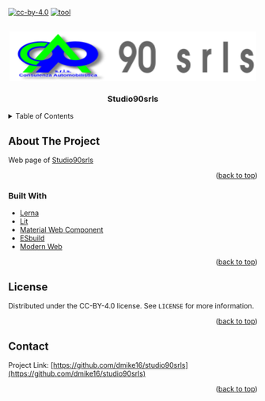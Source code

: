 <div id="top"></div>

[![cc-by-4.0][license-shield]][license-url]
[![tool][lerna]][lerna-url]

<!-- PROJECT LOGO -->
<br />
<div align="center">
  <a href="https://github.com/github_username/repo_name">
    <img src="packages/app/docs/images/logo.svg" alt="Logo" width="500" height="100">
  </a>

<h3 align="center">Studio90srls</h3>
</div>

<!-- TABLE OF CONTENTS -->
<details>
  <summary>Table of Contents</summary>
  <ol>
    <li>
      <a href="#about-the-project">About The Project</a>
      <ul>
        <li><a href="#built-with">Built With</a></li>
      </ul>
    </li>
    <li><a href="#license">License</a></li>
    <li><a href="#contact">Contact</a></li>
  </ol>
</details>

<!-- ABOUT THE PROJECT -->

## About The Project

Web page of [Studio90srls](https://studio90srls.it)

<p align="right">(<a href="#top">back to top</a>)</p>

### Built With

- [Lerna](https://github.com/lerna/lerna)
- [Lit](https://lit.dev/)
- [Material Web Component](https://github.com/material-components/material-components-web)
- [ESbuild](https://esbuild.github.io/)
- [Modern Web](https://modern-web.dev/)

<p align="right">(<a href="#top">back to top</a>)</p>

<!-- LICENSE -->

## License

Distributed under the CC-BY-4.0 license. See `LICENSE` for more information.

<p align="right">(<a href="#top">back to top</a>)</p>

<!-- CONTACT -->

## Contact

Project Link: [https://github.com/dmike16/studio90srls](https://github.com/dmike16/studio90srls)

<p align="right">(<a href="#top">back to top</a>)</p>

<!-- MARKDOWN LINKS & IMAGES -->
<!-- https://www.markdownguide.org/basic-syntax/#reference-style-links -->

[license-shield]: https://img.shields.io/github/license/dmike16/studio90srls.svg?style=for-the-badge
[license-url]: https://github.com/dmike16/studio90srls/blob/master/LICENSE
[lerna]: https://img.shields.io/badge/maintained%20with-lerna-cc00ff.svg?style=for-the-badge
[lerna-url]: https://lerna.js.org/
